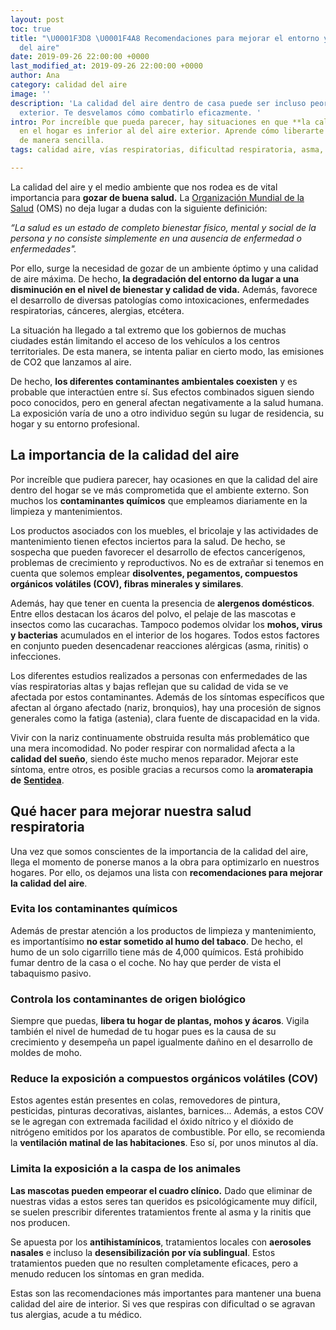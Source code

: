 ```yaml
---
layout: post
toc: true
title: "\U0001F3D8️ \U0001F4A8 Recomendaciones para mejorar el entorno y la calidad
  del aire"
date: 2019-09-26 22:00:00 +0000
last_modified_at: 2019-09-26 22:00:00 +0000
author: Ana
category: calidad del aire
image: ''
description: 'La calidad del aire dentro de casa puede ser incluso peor que la del
  exterior. Te desvelamos cómo combatirlo eficazmente. '
intro: Por increíble que pueda parecer, hay situaciones en que **la calidad del aire**
  en el hogar es inferior al del aire exterior. Aprende cómo liberarte de estos contaminantes
  de manera sencilla.
tags: calidad aire, vías respiratorias, dificultad respiratoria, asma,

---
```

La calidad del aire y el medio ambiente que nos rodea es de vital importancia para **gozar de buena salud.** La [Organización Mundial de la Salud](https://www.who.int/es/about/who-we-are/frequently-asked-questions) (OMS) no deja lugar a dudas con la siguiente definición:

_“La salud es un estado de completo bienestar físico, mental y social de la persona y no consiste simplemente en una ausencia de enfermedad o enfermedades"._

Por ello, surge la necesidad de gozar de un ambiente óptimo y una calidad de aire máxima. De hecho, **la degradación del entorno da lugar a una disminución en el nivel de bienestar y calidad de vida.** Además, favorece el desarrollo de diversas patologías como intoxicaciones, enfermedades respiratorias, cánceres, alergias, etcétera.

La situación ha llegado a tal extremo que los gobiernos de muchas ciudades están limitando el acceso de los vehículos a los centros territoriales. De esta manera, se intenta paliar en cierto modo, las emisiones de CO2 que lanzamos al aire.

De hecho, **los diferentes contaminantes ambientales coexisten** y es probable que interactúen entre sí. Sus efectos combinados siguen siendo poco conocidos, pero en general afectan negativamente a la salud humana. La exposición varía de uno a otro individuo según su lugar de residencia, su hogar y su entorno profesional.

## La importancia de la calidad del aire

Por increíble que pudiera parecer, hay ocasiones en que la calidad del aire dentro del hogar se ve más comprometida que el ambiente externo. Son muchos los **contaminantes químicos** que empleamos diariamente en la limpieza y mantenimientos.

Los productos asociados con los muebles, el bricolaje y las actividades de mantenimiento tienen efectos inciertos para la salud. De hecho, se sospecha que pueden favorecer el desarrollo de efectos cancerígenos, problemas de crecimiento y reproductivos. No es de extrañar si tenemos en cuenta que solemos emplear **disolventes, pegamentos, compuestos orgánicos volátiles (COV), fibras minerales y similares**.

Además, hay que tener en cuenta la presencia de **alergenos domésticos**. Entre ellos destacan los ácaros del polvo, el pelaje de las mascotas e insectos como las cucarachas. Tampoco podemos olvidar los **mohos, virus y bacterias** acumulados en el interior de los hogares. Todos estos factores en conjunto pueden desencadenar reacciones alérgicas (asma, rinitis) o infecciones.

Los diferentes estudios realizados a personas con enfermedades de las vías respiratorias altas y bajas reflejan que su calidad de vida se ve afectada por estos contaminantes. Además de los síntomas específicos que afectan al órgano afectado (nariz, bronquios), hay una procesión de signos generales como la fatiga (astenia), clara fuente de discapacidad en la vida.

Vivir con la nariz continuamente obstruida resulta más problemático que una mera incomodidad. No poder respirar con normalidad afecta a la **calidad del sueño**, siendo éste mucho menos reparador. Mejorar este síntoma, entre otros, es posible gracias a recursos como la **aromaterapia de** [**Sentidea**](https://sentideashop.com/es/).

## Qué hacer para mejorar nuestra salud respiratoria

Una vez que somos conscientes de la importancia de la calidad del aire, llega el momento de ponerse manos a la obra para optimizarlo en nuestros hogares. Por ello, os dejamos una lista con **recomendaciones para mejorar la calidad del aire**.

### Evita los contaminantes químicos

Además de prestar atención a los productos de limpieza y mantenimiento, es importantísimo **no estar sometido al humo del tabaco**. De hecho, el humo de un solo cigarrillo tiene más de 4,000 químicos. Está prohibido fumar dentro de la casa o el coche. No hay que perder de vista el tabaquismo pasivo.

### Controla los contaminantes de origen biológico

Siempre que puedas, **libera tu hogar de plantas, mohos y ácaros**. Vigila también el nivel de humedad de tu hogar pues es la causa de su crecimiento y desempeña un papel igualmente dañino en el desarrollo de moldes de moho.

### Reduce la exposición a compuestos orgánicos volátiles (COV)

Estos agentes están presentes en colas, removedores de pintura, pesticidas, pinturas decorativas, aislantes, barnices... Además, a estos COV se le agregan con extremada facilidad el óxido nítrico y el dióxido de nitrógeno emitidos por los aparatos de combustible. Por ello, se recomienda la **ventilación matinal de las habitaciones**. Eso sí, por unos minutos al día.

### Limita la exposición a la caspa de los animales

**Las mascotas pueden empeorar el cuadro clínico.** Dado que eliminar de nuestras vidas a estos seres tan queridos es psicológicamente muy difícil, se suelen prescribir diferentes tratamientos frente al asma y la rinitis que nos producen.

Se apuesta por los **antihistamínicos**, tratamientos locales con **aerosoles nasales** e incluso la **desensibilización por vía sublingual**. Estos tratamientos pueden que no resulten completamente eficaces, pero a menudo reducen los síntomas en gran medida.

Estas son las recomendaciones más importantes para mantener una buena calidad del aire de interior. Si ves que respiras con dificultad o se agravan tus alergias, acude a tu médico.